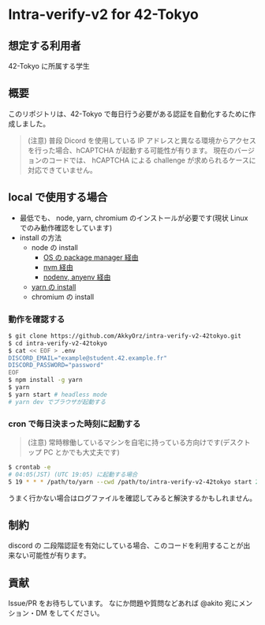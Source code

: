 # Intra-verify-v2 for 42-Tokyo

## 想定する利用者

42-Tokyo に所属する学生

## 概要

このリポジトリは、42-Tokyo で毎日行う必要がある認証を自動化するために作成しました。

> (注意)
> 普段 Dicord を使用している IP アドレスと異なる環境からアクセスを行った場合、hCAPTCHA が起動する可能性が有ります。
> 現在のバージョンのコードでは、 hCAPTCHA による challenge が求められるケースに対応できていません。

## local で使用する場合

- 最低でも、 node, yarn, chromium のインストールが必要です(現状 Linux でのみ動作確認をしています)
- install の方法
  - node の install
    - [OS の package manager 経由](https://nodejs.dev/download/package-manager/)
    - [nvm 経由](https://github.com/nvm-sh/nvm)
    - [nodenv, anyenv 経由](https://github.com/nodenv/nodenv)
  - [yarn の install](https://classic.yarnpkg.com/lang/en/docs/install/#debian-stable)
  - chromium の install

### 動作を確認する

```bash
$ git clone https://github.com/AkkyOrz/intra-verify-v2-42tokyo.git
$ cd intra-verify-v2-42tokyo
$ cat << EOF > .env
DISCORD_EMAIL="example@student.42.example.fr"
DISCORD_PASSWORD="password"
EOF
$ npm install -g yarn
$ yarn
$ yarn start # headless mode
# yarn dev でブラウザが起動する
```

<!-- ## 使い方

1. このプロジェクトを fork する
2. fork したリポジトリの `Settings` > `Secrets` > `Actions secrets: New repository secret` に以下のクレデンシャル情報を追加する
   - `DISCORD_EMAIL`
   - `DISCORD_PASSWORD`
3. `Actions` から手動で Github Actions を起動し、Success することを確認する -->

### cron で毎日決まった時刻に起動する

> (注意)
> 常時稼働しているマシンを自宅に持っている方向けです(デスクトップ PC とかでも大丈夫です)

```bash
$ crontab -e
# 04:05(JST) (UTC 19:05) に起動する場合
5 19 * * * /path/to/yarn --cwd /path/to/intra-verify-v2-42tokyo start 2>> /path/to/error.log >> /path/to/result.log
```

うまく行かない場合はログファイルを確認してみると解決するかもしれません。

## 制約

discord の 二段階認証を有効にしている場合、このコードを利用することが出来ない可能性が有ります。

## 貢献

Issue/PR をお待ちしています。
なにか問題や質問などあれば @akito 宛にメンション・DM をしてください。
